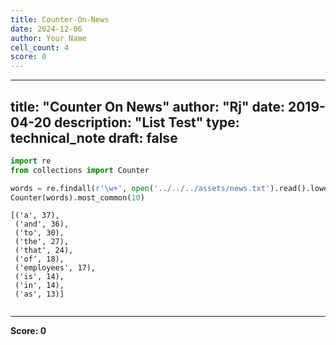 ```yaml
---
title: Counter-On-News
date: 2024-12-06
author: Your Name
cell_count: 4
score: 0
---
```


---
title: "Counter On News"
author: "Rj"
date: 2019-04-20
description: "List Test"
type: technical_note
draft: false
---

```python
import re
from collections import Counter
```


```python
words = re.findall(r'\w+', open('../../../assets/news.txt').read().lower())
Counter(words).most_common(10)
```




    [('a', 37),
     ('and', 36),
     ('to', 30),
     ('the', 27),
     ('that', 24),
     ('of', 18),
     ('employees', 17),
     ('is', 14),
     ('in', 14),
     ('as', 13)]




```python

```


---
**Score: 0**